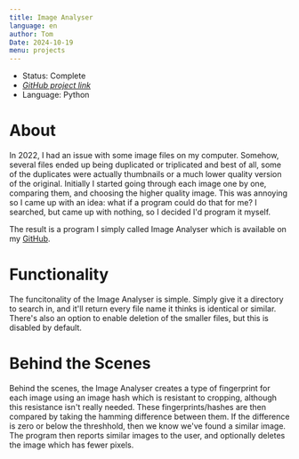 ```yaml
---
title: Image Analyser
language: en
author: Tom
Date: 2024-10-19
menu: projects
---
```


- Status: Complete
- [_GitHub project link_](https://github.com/tomdpb/Image-Analyser)
- Language: Python

# About

In 2022, I had an issue with some image files on my computer. Somehow, several files ended up being duplicated or triplicated and best of all, some of the duplicates were actually thumbnails or a much lower quality version of the original. Initially I started going through each image one by one, comparing them, and choosing the higher quality image. This was annoying so I came up with an idea: what if a program could do that for me? I searched, but came up with nothing, so I decided I'd program it myself.

The result is a program I simply called Image Analyser which is available on my [GitHub](https://github.com/tomdpb/Image-Analyser).

# Functionality

The funcitonality of the Image Analyser is simple. Simply give it a directory to search in, and it'll return every file name it thinks is identical or similar. There's also an option to enable deletion of the smaller files, but this is disabled by default.

# Behind the Scenes

Behind the scenes, the Image Analyser creates a type of fingerprint for each image using an image hash which is resistant to cropping, although this resistance isn't really needed. These fingerprints/hashes are then compared by taking the hamming difference between them. If the difference is zero or below the threshhold, then we know we've found a similar image. The program then reports similar images to the user, and optionally deletes the image which has fewer pixels.
